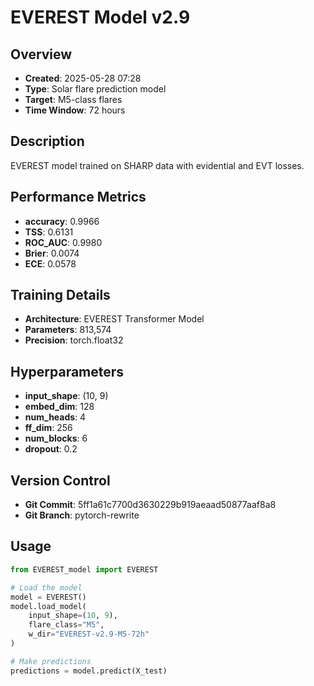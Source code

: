 # EVEREST Model v2.9

## Overview
- **Created**: 2025-05-28 07:28
- **Type**: Solar flare prediction model
- **Target**: M5-class flares
- **Time Window**: 72 hours

## Description
EVEREST model trained on SHARP data with evidential and EVT losses.

## Performance Metrics
- **accuracy**: 0.9966
- **TSS**: 0.6131
- **ROC_AUC**: 0.9980
- **Brier**: 0.0074
- **ECE**: 0.0578


## Training Details
- **Architecture**: EVEREST Transformer Model
- **Parameters**: 813,574
- **Precision**: torch.float32

## Hyperparameters
- **input_shape**: (10, 9)
- **embed_dim**: 128
- **num_heads**: 4
- **ff_dim**: 256
- **num_blocks**: 6
- **dropout**: 0.2

## Version Control
- **Git Commit**: 5ff1a61c7700d3630229b919aeaad50877aaf8a8
- **Git Branch**: pytorch-rewrite

## Usage
```python
from EVEREST_model import EVEREST

# Load the model
model = EVEREST()
model.load_model(
    input_shape=(10, 9),
    flare_class="M5",
    w_dir="EVEREST-v2.9-M5-72h"
)

# Make predictions
predictions = model.predict(X_test)
```
